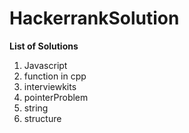 # HackerrankSolution

**List of Solutions**

1. Javascript
2. function in cpp
3. interviewkits
4. pointerProblem
5. string
6. structure
